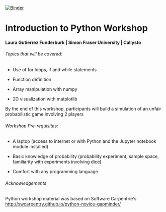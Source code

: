 [![Binder](https://mybinder.org/badge_logo.svg)](https://mybinder.org/v2/gh/lfunderburk/IntroToPython/master)

# Introduction to Python Workshop
#### Laura Gutierrez Funderburk | Simon Fraser University | Callysto

###### Topics that will be covered:

- Use of for loops, if and while statements 

- Function definition

- Array manipulation with numpy

- 2D visualization with matplotlib


By the end of this workshop, participants will build a simulation of an unfair probabilistic game involving 2 players


###### Workshop Pre-requisites:

- A laptop (access to internet or with Python and the Jupyter notebook module installed)

- Basic knowledge of probability (probability experiment, sample space, familiarity with experiments involving dice)

- Comfort with any programming language 

###### Acknowledgements

Python workshop material was based on Software Carpentrie's http://swcarpentry.github.io/python-novice-gapminder/ 
